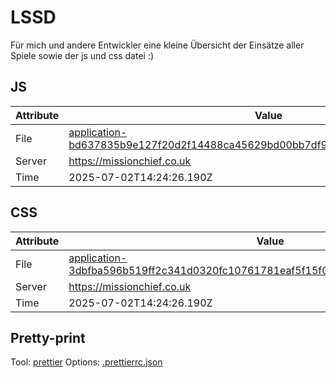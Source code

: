 # LSSD

Für mich und andere Entwickler eine kleine Übersicht der Einsätze aller Spiele sowie der js und css datei :)

<!-- automated -->

## JS

| Attribute | Value                                                                                                                                                                                                |
| --------- | ---------------------------------------------------------------------------------------------------------------------------------------------------------------------------------------------------- |
| File      | [application-bd637835b9e127f20d2f14488ca45629bd00bb7df96a70bafe805aecfd58d394.js](https://missionchief.co.uk/assets/application-bd637835b9e127f20d2f14488ca45629bd00bb7df96a70bafe805aecfd58d394.js) |
| Server    | https://missionchief.co.uk                                                                                                                                                                           |
| Time      | 2025-07-02T14:24:26.190Z                                                                                                                                                                             |

## CSS

| Attribute | Value                                                                                                                                                                                                  |
| --------- | ------------------------------------------------------------------------------------------------------------------------------------------------------------------------------------------------------ |
| File      | [application-3dbfba596b519ff2c341d0320fc10761781eaf5f15f095b716db7d10795d2bdf.css](https://missionchief.co.uk/assets/application-3dbfba596b519ff2c341d0320fc10761781eaf5f15f095b716db7d10795d2bdf.css) |
| Server    | https://missionchief.co.uk                                                                                                                                                                             |
| Time      | 2025-07-02T14:24:26.190Z                                                                                                                                                                               |

## Pretty-print

Tool: [prettier](https://prettier.io)
Options: [.prettierrc.json](./.prettierrc.json)

<!-- /automated -->
